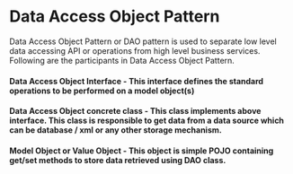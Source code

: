 # Data Access Object Pattern
Data Access Object Pattern or DAO pattern is used to separate low level data accessing API or operations from high level business services. Following are the participants in Data Access Object Pattern.

  #### Data Access Object Interface - This interface defines the standard operations to be performed on a model object(s)

  #### Data Access Object concrete class - This class implements above interface. This class is responsible to get data from a data source which can be database / xml or any    other storage mechanism.

  #### Model Object or Value Object - This object is simple POJO containing get/set methods to store data retrieved using DAO class.
  
 
